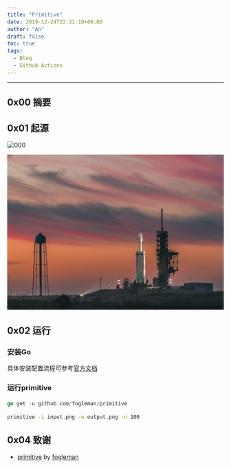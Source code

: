 ```yaml
---
title: "Primitive"
date: 2019-12-24T22:31:18+08:00
author: "An"
draft: false
toc: true
tags: 
  - Blog
  - Github Actions
---
```




---

<!-- require APlayer -->
<link rel="stylesheet" href="https://cdn.jsdelivr.net/npm/aplayer/dist/APlayer.min.css">
<script src="https://cdn.jsdelivr.net/npm/aplayer/dist/APlayer.min.js"></script>
<!-- require MetingJS -->
<script src="https://cdn.jsdelivr.net/npm/meting@2/dist/Meting.min.js"></script>

<meting-js
        server="netease"
        type="song"
        id="27759600">
</meting-js>

## 0x00 摘要



## 0x01 起源

![000](/Image/posts/Primitive/000_000.gif)

![000](/Image/posts/Primitive/000.jpeg)

## 0x02 运行

### 安装Go

具体安装配置流程可参考[官方文档](https://golang.org/doc/install)

### 运行primitive

```go
go get -u github.com/fogleman/primitive
```

```bash
primitive -i input.png -o output.png -n 100
```



## 0x04 致谢

- [primitive](https://github.com/fogleman/primitive) by [fogleman](https://github.com/fogleman)